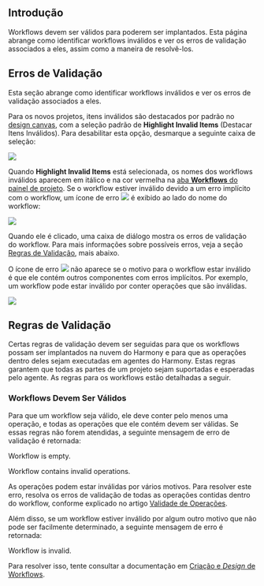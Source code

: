 [//]: # (Validade de Workflows)
[//]: # (This is a translation of Version 8, published on August 6, 2021.)

## Introdução

Workflows devem ser válidos para poderem ser implantados. Esta página abrange como identificar workflows inválidos e ver os erros de validação associados a eles, assim como a maneira de resolvê-los.


## Erros de Validação

Esta seção abrange como identificar workflows inválidos e ver os erros de validação associados a eles.

Para os novos projetos, itens inválidos são destacados por padrão no [design canvas](https://success.jitterbit.com/display/CS/Design+Canvas?showLanguage=pt_BR), com a seleção padrão de **Highlight Invalid Items** (Destacar Itens Inválidos). Para desabilitar esta opção, desmarque a seguinte caixa de seleção:

<span class="confluence-embedded-file-wrapper"><img src="https://docs-source.jitterbit.com/cs/design-canvas/highlight-invalid-items.png" class="confluence-embedded-image confluence-external-resource" data-image-src="https://docs-source.jitterbit.com/cs/design-canvas/highlight-invalid-items.png" /></span>

Quando **Highlight Invalid Items** está selecionada, os nomes dos workflows inválidos aparecem em itálico e na cor vermelha na [aba **Workflows** do painel de projeto](https://success.jitterbit.com/display/CS/Project+Pane+Workflows+Tab?showLanguage=pt_BR). Se o workflow estiver inválido devido a um erro implícito com o workflow, um ícone de erro <span class="confluence-embedded-file-wrapper"><img src="https://docs-source.jitterbit.com/common/icons/error.png" class="confluence-embedded-image confluence-external-resource" /></span> é exibido ao lado do nome do workflow:

<span class="confluence-embedded-file-wrapper"><img src="https://docs-source.jitterbit.com/cs/project-pane/workflows/invalid_workflow_empty.png" class="confluence-embedded-image confluence-external-resource" data-image-src="https://docs-source.jitterbit.com/cs/project-pane/workflows/invalid_workflow_empty.png" /></span>

Quando ele é clicado, uma caixa de diálogo mostra os erros de validação do workflow. Para mais informações sobre possíveis erros, veja a seção [Regras de Validação](https://success.jitterbit.com/display/CS/Workflow+Validity?showLanguage=pt_BR#WorkflowValidity-validity-rules), mais abaixo.

O ícone de erro <span class="confluence-embedded-file-wrapper"><img src="https://docs-source.jitterbit.com/common/icons/error.png" class="confluence-embedded-image confluence-external-resource" /></span> não aparece se o motivo para o workflow estar inválido é que ele contém outros componentes com erros implícitos. Por exemplo, um workflow pode estar inválido por conter operações que são inválidas.

<span class="confluence-embedded-file-wrapper"><img src="https://docs-source.jitterbit.com/cs/project-pane/workflows/invalid_workflow_components.png" class="confluence-embedded-image confluence-external-resource" data-image-src="https://docs-source.jitterbit.com/cs/project-pane/workflows/invalid_workflow_components.png" /></span>


## Regras de Validação

Certas regras de validação devem ser seguidas para que os workflows possam ser implantados na nuvem do Harmony e para que as operações dentro deles sejam executadas em agentes do Harmony. Estas regras garantem que todas as partes de um projeto sejam suportadas e esperadas pelo agente. As regras para os workflows estão detalhadas a seguir.

### Workflows Devem Ser Válidos

Para que um workflow seja válido, ele deve conter pelo menos uma operação, e todas as operações que ele contém devem ser válidas. Se essas regras não forem atendidas, a seguinte mensagem de erro de validação é retornada:

Workflow is empty.

Workflow contains invalid operations.

As operações podem estar inválidas por vários motivos. Para resolver este erro, resolva os erros de validação de todas as operações contidas dentro do workflow, conforme explicado no artigo [Validade de Operações](https://success.jitterbit.com/display/CS/Operation+Validity?showLanguage=pt_BR).

Além disso, se um workflow estiver inválido por algum outro motivo que não pode ser facilmente determinado, a seguinte mensagem de erro é retornada:

Workflow is invalid.

Para resolver isso, tente consultar a documentação em [Criação e *Design* de Workflows](https://success.jitterbit.com/display/CS/Workflow+Creation+and+Design?showLanguage=pt_BR).
